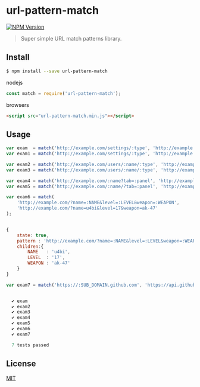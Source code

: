 # url-pattern-match

[![NPM Version](https://img.shields.io/npm/v/url-pattern-match.svg)](https://www.npmjs.com/package/url-pattern-match)

> Super simple URL match patterns library.

## Install

```bash
$ npm install --save url-pattern-match
```

nodejs

```javascript
const match = require('url-pattern-match');
```

browsers

```html
<script src="url-pattern-match.min.js"></script>
```

## Usage

```javascript
var exam  = match('http://example.com/settings/:type', 'http://example.com/settings/profile');
var exam1 = match('http://example.com/settings/:type', 'http://example.com/settings/admin');

var exam2 = match('http://example.com/users/:name/:type', 'http://example.com/users/u4bi/repos');
var exam3 = match('http://example.com/users/:name/:type', 'http://example.com/users/u4bi/orgs');

var exam4 = match('http://example.com/:name?tab=:panel', 'http://example.com/u4bi?tab=stars');
var exam5 = match('http://example.com/:name/?tab=:panel', 'http://example.com/u4bi/?tab=stars');

var exam6 = match(
    'http://example.com/?name=:NAME&level=:LEVEL&weapon=:WEAPON',
    'http://example.com/?name=u4bi&level=17&weapon=ak-47'
);


{
    state: true,
    pattern : 'http://example.com/?name=:NAME&level=:LEVEL&weapon=:WEAPON',
    children:{ 
        NAME   : 'u4bi', 
        LEVEL  : '17', 
        WEAPON : 'ak-47'
    }
}

var exam7 = match('https://:SUB_DOMAIN.github.com', 'https://api.github.com');


  ✔ exam
  ✔ exam2
  ✔ exam3
  ✔ exam4
  ✔ exam5
  ✔ exam6
  ✔ exam7

  7 tests passed
```

## License
[MIT](LICENSE)
